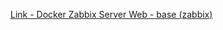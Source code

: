 [Link - Docker Zabbix Server Web - base (zabbix)](https://github.com/zabbix/zabbix-community-docker)
